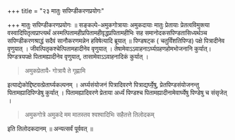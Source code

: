 +++
title = "२३ मातुः सपिण्डीकरणप्रयोगः"

+++
मातुः सपिण्डीकरणप्रयोगः ॥ सङ्कल्पे-अमुकगोत्रायाः अमुकदायाः मातुः प्रेतायाः प्रेतत्वविमुक्त्या वस्वादिपितृत्वप्राप्त्यर्थं अस्मत्पितामहीप्रपितामहीवृद्धप्रपितामहीभिः सह समानोदकसपिण्डतासिध्यर्थञ्च सपिण्डीकरणश्राद्धं सदैवं सानौकरणमन्नेन हविषेत्यादि ब्रूयात् ॥ पिण्डषट्क ( चतुर्विंशतिपिण्ड) पक्षे पित्रादीनेव वृणुयात् । जीवत्पितृकश्चेत्पितामहादीनेव वृणुयात् । तेषामेवाऽऽवाहनाऽर्घ्यग्रहणहोमभोजनानि कुर्यात्। पिण्डत्रयपक्षे पितामह्यादीनेव वृणुयात्, तासामेवाऽऽवाहनादिकं कुर्यात् ।

> अमुकप्रेतायै॰ गोत्रायै ते गृह्णामि

इत्याद्येकोद्दिष्टवत्प्रेतार्घ्यकल्पनम् । अर्घ्यसंयोजनं पित्रादिवरणे पित्राद्यर्घ्ये॒षु, प्रेतपिण्डसंयोजनन्तु पितामह्यादिपिण्डेषु कुर्यात् । पितामह्यादिवरणे प्रेताया अर्ध्यं पिण्डश्च पितामह्यादीनामेवार्घ्येषु पिण्डेषु च संसृजेत् ।

> अमुकगोत्रे अमुकदे मम मातस्तव श्वश्वादिभिः सहैतत्ते तिलोदकम्

इति तिलोदकदानम् ॥ अन्यत्सर्वं पूर्ववत् ॥
